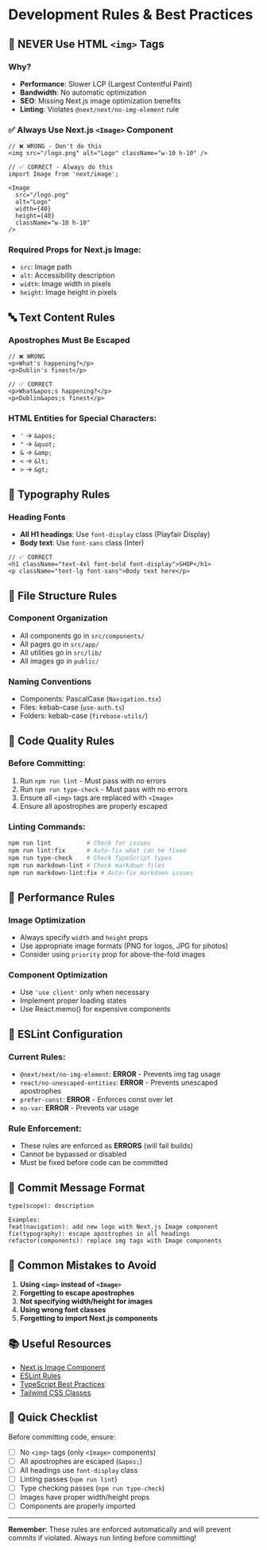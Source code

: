 # Development Rules & Best Practices

## 🚫 **NEVER Use HTML `<img>` Tags**

### **Why?**

- **Performance**: Slower LCP (Largest Contentful Paint)
- **Bandwidth**: No automatic optimization
- **SEO**: Missing Next.js image optimization benefits
- **Linting**: Violates `@next/next/no-img-element` rule

### **✅ Always Use Next.js `<Image>` Component**

```tsx
// ❌ WRONG - Don't do this
<img src="/logo.png" alt="Logo" className="w-10 h-10" />

// ✅ CORRECT - Always do this
import Image from 'next/image';

<Image 
  src="/logo.png" 
  alt="Logo" 
  width={40} 
  height={40} 
  className="w-10 h-10" 
/>
```

### **Required Props for Next.js Image:**

- `src`: Image path
- `alt`: Accessibility description
- `width`: Image width in pixels
- `height`: Image height in pixels

## 🔤 **Text Content Rules**

### **Apostrophes Must Be Escaped**

```tsx
// ❌ WRONG
<p>What's happening?</p>
<p>Dublin's finest</p>

// ✅ CORRECT
<p>What&apos;s happening?</p>
<p>Dublin&apos;s finest</p>
```

### **HTML Entities for Special Characters:**

- `'` → `&apos;`
- `"` → `&quot;`
- `&` → `&amp;`
- `<` → `&lt;`
- `>` → `&gt;`

## 🎨 **Typography Rules**

### **Heading Fonts**

- **All H1 headings**: Use `font-display` class (Playfair Display)
- **Body text**: Use `font-sans` class (Inter)

```tsx
// ✅ CORRECT
<h1 className="text-4xl font-bold font-display">SHOP</h1>
<p className="text-lg font-sans">Body text here</p>
```

## 📁 **File Structure Rules**

### **Component Organization**

- All components go in `src/components/`
- All pages go in `src/app/`
- All utilities go in `src/lib/`
- All images go in `public/`

### **Naming Conventions**

- Components: PascalCase (`Navigation.tsx`)
- Files: kebab-case (`use-auth.ts`)
- Folders: kebab-case (`firebase-utils/`)

## 🧹 **Code Quality Rules**

### **Before Committing:**

1. Run `npm run lint` - Must pass with no errors
2. Run `npm run type-check` - Must pass with no errors
3. Ensure all `<img>` tags are replaced with `<Image>`
4. Ensure all apostrophes are properly escaped

### **Linting Commands:**

```bash
npm run lint          # Check for issues
npm run lint:fix      # Auto-fix what can be fixed
npm run type-check    # Check TypeScript types
npm run markdown-lint # Check markdown files
npm run markdown-lint:fix # Auto-fix markdown issues
```

## 🚀 **Performance Rules**

### **Image Optimization**

- Always specify `width` and `height` props
- Use appropriate image formats (PNG for logos, JPG for photos)
- Consider using `priority` prop for above-the-fold images

### **Component Optimization**

- Use `'use client'` only when necessary
- Implement proper loading states
- Use React.memo() for expensive components

## 🔧 **ESLint Configuration**

### **Current Rules:**

- `@next/next/no-img-element`: **ERROR** - Prevents img tag usage
- `react/no-unescaped-entities`: **ERROR** - Prevents unescaped apostrophes
- `prefer-const`: **ERROR** - Enforces const over let
- `no-var`: **ERROR** - Prevents var usage

### **Rule Enforcement:**

- These rules are enforced as **ERRORS** (will fail builds)
- Cannot be bypassed or disabled
- Must be fixed before code can be committed

## 📝 **Commit Message Format**

```
type(scope): description

Examples:
feat(navigation): add new logo with Next.js Image component
fix(typography): escape apostrophes in all headings
refactor(components): replace img tags with Image components
```

## 🚨 **Common Mistakes to Avoid**

1. **Using `<img>` instead of `<Image>`**
2. **Forgetting to escape apostrophes**
3. **Not specifying width/height for images**
4. **Using wrong font classes**
5. **Forgetting to import Next.js components**

## 📚 **Useful Resources**

- [Next.js Image Component](https://nextjs.org/docs/api-reference/next/image)
- [ESLint Rules](https://nextjs.org/docs/basic-features/eslint)
- [TypeScript Best Practices](https://www.typescriptlang.org/docs/)
- [Tailwind CSS Classes](https://tailwindcss.com/docs)

## 🎯 **Quick Checklist**

Before committing code, ensure:

- [ ] No `<img>` tags (only `<Image>` components)
- [ ] All apostrophes are escaped (`&apos;`)
- [ ] All headings use `font-display` class
- [ ] Linting passes (`npm run lint`)
- [ ] Type checking passes (`npm run type-check`)
- [ ] Images have proper width/height props
- [ ] Components are properly imported

---

**Remember**: These rules are enforced automatically and will prevent commits if violated. Always run linting before committing!
